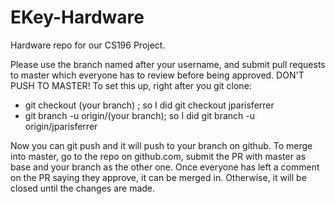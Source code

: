 # EKey-Hardware
Hardware repo for our CS196 Project.

Please use the branch named after your username, and submit pull requests to master which everyone has to review before being approved. DON'T PUSH TO MASTER!
To set this up, right after you git clone:
- git checkout (your branch) ; so I did git checkout jparisferrer
- git branch -u origin/(your branch); so I did git branch -u origin/jparisferrer

Now you can git push and it will push to your branch on github. To merge into master, go to the repo on github.com, submit the PR with master as base and your branch as the other one. Once everyone has left a comment on the PR saying they approve, it can be merged in. Otherwise, it will be closed until the changes are made.